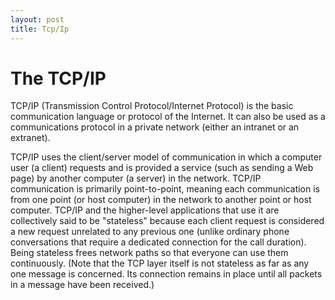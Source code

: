 ```yaml
---
layout: post
title: Tcp/Ip
---
```


<h1>The TCP/IP</h1>
TCP/IP (Transmission Control Protocol/Internet Protocol) is the basic communication language or protocol of the Internet.
It can also be used as a communications protocol in a private network (either an intranet or an extranet).

TCP/IP uses the client/server model of communication in which a computer user (a client) requests and is provided a service (such as sending a Web page) by another computer (a server) in the network. 
TCP/IP communication is primarily point-to-point, meaning each communication is from one point (or host computer) in the network to another point or host computer. 
TCP/IP and the higher-level applications that use it are collectively said to be "stateless" because each client request is considered a new request unrelated to any previous one (unlike ordinary phone conversations that require a dedicated connection for the call duration). 
Being stateless frees network paths so that everyone can use them continuously. (Note that the TCP layer itself is not stateless as far as any one message is concerned. 
Its connection remains in place until all packets in a message have been received.)
